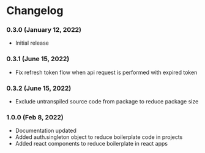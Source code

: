 # Changelog

### 0.3.0 (January 12, 2022)

- Initial release

### 0.3.1 (June 15, 2022)

- Fix refresh token flow when api request is performed with expired token

### 0.3.2 (June 15, 2022)

- Exclude untranspiled source code from package to reduce package size

### 1.0.0 (Feb 8, 2022)

- Documentation updated
- Added auth.singleton object to reduce boilerplate code in projects
- Added react components to reduce boilerplate in react apps